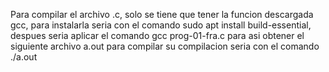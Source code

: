Para compilar el archivo .c, solo se tiene que tener la funcion descargada gcc, para instalarla seria con el comando sudo apt install build-essential, despues seria aplicar el comando
gcc prog-01-fra.c para asi obtener el siguiente archivo a.out para compilar
su compilacion seria con el comando ./a.out